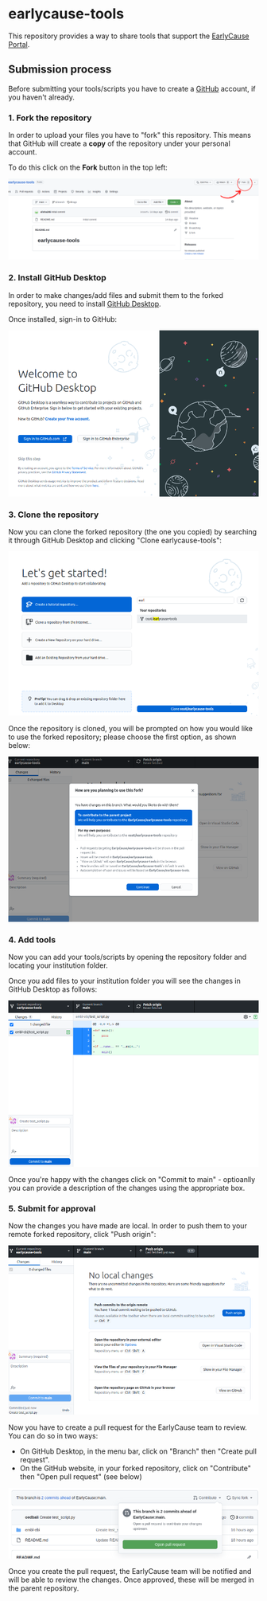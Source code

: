 # earlycause-tools

This repository provides a way to share tools that support the [EarlyCause Portal](https://portal.earlycause.eu/).

## Submission process

Before submitting your tools/scripts you have to create a [GitHub](https://github.com/) account, if you haven't already.

### 1. Fork the repository

In order to upload your files you have to "fork" this repository.
This means that GitHub will create a **copy** of the repository under your personal account.

To do this click on the **Fork** button in the top left:

![Forking](media/instructions-fork.png?raw=true "Forking")

### 2. Install GitHub Desktop

In order to make changes/add files and submit them to the forked repository, you need to install [GitHub Desktop](https://desktop.github.com/).

Once installed, sign-in to GitHub:

![Sign-in to GitHub](media/instructions-gh-desktop-sign-in.png?raw=true "Sign-in to GitHub")

### 3. Clone the repository

Now you can clone the forked repository (the one you copied) by searching it through GitHub Desktop and clicking "Clone earlycause-tools":

![Clone repository](media/instructions-gh-desktop-clone.png "Clone repository")

Once the repository is cloned, you will be prompted on how you would like to use the forked repository; please choose the first option, as shown below:

![Fork usage](media/instructions-gh-desktop-fork-use.png "Fork usage")

### 4. Add tools

Now you can add your tools/scripts by opening the repository folder and locating your institution folder.

Once you add files to your institution folder you will see the changes in GitHub Desktop as follows:

![Commit](media/instructions-gh-desktop-commit.png "Commit")

Once you're happy with the changes click on "Commit to main" - optioanlly you can provide a description of the changes using the appropriate box.

### 5. Submit for approval

Now the changes you have made are local. In order to push them to your remote forked repository, click "Push origin":

![Push](media/instructions-gh-desktop-push.png "Push")

Now you have to create a pull request for the EarlyCause team to review. You can do so in two ways:

- On GitHub Desktop, in the menu bar, click on "Branch" then "Create pull request".
- On the GitHub website, in your forked repository, click on "Contribute" then "Open pull request" (see below)

![PR](media/instructions-gh-pr.png "PR")

Once you create the pull request, the EarlyCause team will be notified and will be able to review the changes. Once approved, these will be merged in the parent repository.
